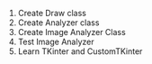 1. Create Draw class
2. Create Analyzer class
3. Create Image Analyzer Class
4. Test Image Analyzer
5. Learn TKinter and CustomTKinter
